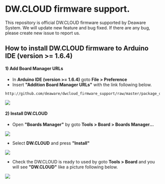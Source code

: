 # DW.CLOUD firmware support.
This repository is official DW.CLOUD firmware supported by Deaware System. We will update new feature and bug fixed. If there are any bug, please create new issue to report us.

## How to install DW.CLOUD firmware to Arduino IDE (version >= 1.6.4)

#### 1) Add Board Manager URLs
* In **Arduino IDE (version >= 1.6.4)** goto **File > Preference**
* Insert **"Addition Board Manager URLs"** with the link following below.

```
http://github.com/deaware/dwcloud_firmware_support/raw/master/package_deaware_index.json
```

![](http://128.199.203.210/dwcloud_support/images/insert_board_man_url.png)

#### 2) Install **DW.CLOUD**
* Open **"Boards Manager"** by goto **Tools > Board > Boards Manager...**

![](http://128.199.203.210/dwcloud_support/images/select_boards_manager.png)

* Select **DW.CLOUD** and press **"Install"**

![](http://128.199.203.210/dwcloud_support/images/instsall_dwcloud.png)

* Check the DW.CLOUD is ready to used by goto **Tools > Board** and you will see **"DW.CLOUD"** like a picture following below.

![](http://128.199.203.210/dwcloud_support/images/dwcloud_shown.png)
